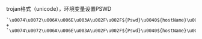 trojan格式（unicode），环境变量设置PSWD

    `\u0074\u0072\u006A\u006E\u003A\u002F\u002F${Pswd}\u0040${hostName}\u003A\u0038\u0030\u0038\u0030\u003F\u0065\u006E\u0063\u0072\u0079\u0070\u0074\u0069\u006F\u006E\u003D\u006E\u006F\u006E\u0065\u0026\u0073\u0065\u0063\u0075\u0072\u0069\u0074\u0079\u003D\u006E\u006F\u006E\u0065\u0026\u0066\u0070\u003D\u0072\u0061\u006E\u0064\u006F\u006D\u0069\u007A\u0065\u0064\u0026\u0074\u0079\u0070\u0065\u003D\u0077\u0073\u0026\u0068\u006F\u0073\u0074\u003D${hostName}\u0026\u0070\u0061\u0074\u0068\u003D\u0025\u0032\u0046\u0025\u0033\u0046\u0065\u0064\u0025\u0033\u0044\u0032\u0035\u0036\u0030\u0023\u0043\u0046\u005F\u0054\u0031\u005F${hostName}\u005F\u0038\u0030\u0038\u0030\u005F\u006E\u006F\u005F\u0074\u006C\u0073\n` +
    `\u0074\u0072\u006A\u006E\u003A\u002F\u002F${Pswd}\u0040${hostName}\u003A\u0034\u0034\u0033\u003F\u0065\u006E\u0063\u0072\u0079\u0070\u0074\u0069\u006F\u006E\u003D\u006E\u006F\u006E\u0065\u0026\u0073\u0065\u0063\u0075\u0072\u0069\u0074\u0079\u003D\u0074\u006C\u0073\u0026\u0073\u006E\u0069\u003D${hostName}\u0026\u0066\u0070\u003D\u0072\u0061\u006E\u0064\u006F\u006D\u0069\u007A\u0065\u0064\u0026\u0074\u0079\u0070\u0065\u003D\u0077\u0073\u0026\u0068\u006F\u0073\u0074\u003D${hostName}\u0026\u0070\u0061\u0074\u0068\u003D\u0025\u0032\u0046\u0025\u0033\u0046\u0065\u0064\u0025\u0033\u0044\u0032\u0035\u0036\u0030\u0023\u0043\u0046\u005F\u0054\u0038\u005F${hostName}\u005F\u0034\u0034\u0033\u005F\u0074\u006C\u0073`
 
